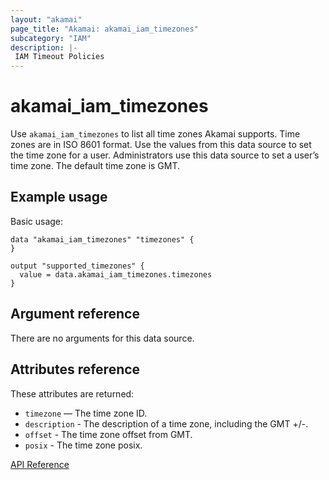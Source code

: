 ```yaml
---
layout: "akamai"
page_title: "Akamai: akamai_iam_timezones"
subcategory: "IAM"
description: |-
 IAM Timeout Policies
---
```


# akamai_iam_timezones

Use `akamai_iam_timezones` to list all time zones Akamai supports. Time zones are in ISO 8601 format. Use the values from this data source to set the time zone for a user. Administrators use this data source to set a user’s time zone. The default time zone is GMT.

## Example usage

Basic usage:

```hcl
data "akamai_iam_timezones" "timezones" {
}

output "supported_timezones" {
  value = data.akamai_iam_timezones.timezones
}
```

## Argument reference

There are no arguments for this data source.

## Attributes reference

These attributes are returned:

* `timezone` — The time zone ID.
* `description` - The description of a time zone, including the GMT +/-.
* `offset` - The time zone offset from GMT.
* `posix` - The time zone posix.

[API Reference](https://developer.akamai.com/api/core_features/identity_management_user_admin/v2.html#getadmintimezones)
